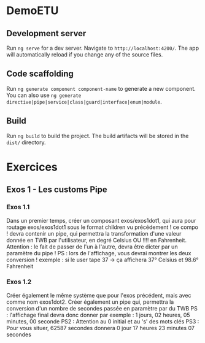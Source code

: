 # DemoETU

## Development server

Run `ng serve` for a dev server. Navigate to `http://localhost:4200/`. The app will automatically reload if you change any of the source files.

## Code scaffolding

Run `ng generate component component-name` to generate a new component. You can also use `ng generate directive|pipe|service|class|guard|interface|enum|module`.

## Build

Run `ng build` to build the project. The build artifacts will be stored in the `dist/` directory.



# Exercices
## Exos 1 - Les customs Pipe
### Exos 1.1
Dans un premier temps, créer un composant exos/exos1dot1, qui aura pour routage exos/exos1dot1 sous le format children vu précédement !
ce compo ! devra contenir un pipe, qui permettra la transformation d'une valeur donnée en TWB par l'utilisateur,
en degré Celsius OU !!!! en Fahrenheit.
Attention : le fait de passer de l'un à l'autre, devra être dicter par un paramètre du pipe !
PS : lors de l'affichage, vous devrai montrer les deux conversion !
exemple : si le user tape 37 -> ça affichera 37° Celsius et 98.6° Fahrenheit

### Exos 1.2
Créer également le même système que pour l'exos précédent, mais avec comme nom exos1dot2.
Créer également un pipe qui, permettra la conversion d'un nombre de secondes passée en paramètre par du TWB
PS : l'affichage final devra donc donner par exemple : 1 jours, 02 heures, 05 minutes, 00 seconde
PS2 : Attention au 0 initial et au 's' des mots clés
PS3 : Pour vous situer, 62587 secondes donnera 0 jour 17 heures 23 minutes 07 secondes